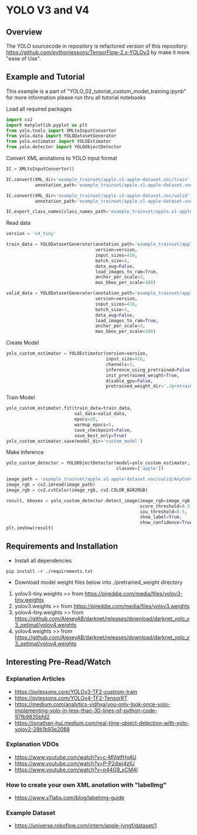 # YOLO V3 and V4

## Overview
The YOLO sourcecode in repository is refactored version of this repository: https://github.com/pythonlessons/TensorFlow-2.x-YOLOv3 by make it more "ease of Use".

## Example and Tutorial
This example is a part of "YOLO_02_tutorial_custom_model_training.ipynb"
for more information please run thru all tutorial notebooks

Load all required packages
```python
import cv2
import matplotlib.pyplot as plt
from yolo.tools import XMLtoInputConvertor
from yolo.data import YOLODatasetGenerator
from yolo.estimator import YOLOEstimator
from yolo.detector import YOLOObjectDetector
```

Convert XML anotations to YOLO input format

```python
IC = XMLtoInputConvertor()

IC.convert(XML_dir='example_trainset/apple.v1-apple-dataset.voc/train',
           annotation_path='example_trainset/apple.v1-apple-dataset.voc/processed_anotation/train.txt')

IC.convert(XML_dir='example_trainset/apple.v1-apple-dataset.voc/valid',
           annotation_path='example_trainset/apple.v1-apple-dataset.voc/processed_anotation/valid.txt')

IC.export_class_names(class_names_path='example_trainset/apple.v1-apple-dataset.voc/processed_anotation/class.txt')
```

Read data

```python
version = 'v4_tiny'

train_data = YOLODatasetGenerator(anotation_path='example_trainset/apple.v1-apple-dataset.voc/processed_anotation/train.txt',
                                  version=version,
                                  input_sizes=416,
                                  batch_size=4,
                                  data_aug=False,
                                  load_images_to_ram=True,
                                  anchor_per_scale=3,
                                  max_bbox_per_scale=100)

valid_data = YOLODatasetGenerator(anotation_path='example_trainset/apple.v1-apple-dataset.voc/processed_anotation/valid.txt',
                                  version=version,
                                  input_sizes=416,
                                  batch_size=3,
                                  data_aug=False,
                                  load_images_to_ram=True,
                                  anchor_per_scale=3,
                                  max_bbox_per_scale=100)
```

Create Model

```python
yolo_custom_estimator = YOLOEstimator(version=version,
                                      input_size=416,
                                      channels=3,
                                      inference_using_pretrained=False,
                                      init_pretrained_weight=True,
                                      disable_gpu=False,
                                      pretrained_weight_dir='./pretrained_weight/')

```

Train Model

```python
yolo_custom_estimator.fit(train_data=train_data,
                          val_data=valid_data,
                          epocs=20,
                          warmup_epocs=5,
                          save_checkpoint=False,
                          save_best_only=True)
yolo_custom_estimator.save(model_dir='custom_model')
```

Make Inference

```python
yolo_custom_detector = YOLOObjectDetector(model=yolo_custom_estimator,
                                          classes=['apple'])

image_path = 'example_trainset/apple.v1-apple-dataset.voc/valid/AnyConv-com__38_jpg.rf.efc76c3d7c82233abb99ad2c7bcc2f05.jpg'
image_rgb = cv2.imread(image_path)
image_rgb = cv2.cvtColor(image_rgb, cv2.COLOR_BGR2RGB)

result, bboxes = yolo_custom_detector.detect_image(image_rgb=image_rgb,
                                                   score_threshold=0.5,
                                                   iou_threshold=0.5,
                                                   show_label=True,
                                                   show_confidence=True)
plt.imshow(result)
```

## Requirements and Installation

- Install all dependencies
```
pip install -r ./requirements.txt
```

- Download model weight files below into ./pretrained_weight directory

1. yolov3-tiny.weights >> from https://pjreddie.com/media/files/yolov3-tiny.weights
2. yolov3.weights >> from https://pjreddie.com/media/files/yolov3.weights
3. yolov4-tiny.weights >> from https://github.com/AlexeyAB/darknet/releases/download/darknet_yolo_v3_optimal/yolov4.weights
4. yolov4.weights >> from https://github.com/AlexeyAB/darknet/releases/download/darknet_yolo_v3_optimal/yolov4.weights


## Interesting Pre-Read/Watch
### Explanation Articles
- https://pylessons.com/YOLOv3-TF2-custrom-train
- https://pylessons.com/YOLOv4-TF2-TensorRT
- https://medium.com/analytics-vidhya/you-only-look-once-yolo-implementing-yolo-in-less-than-30-lines-of-python-code-97fb9835bfd2
- https://jonathan-hui.medium.com/real-time-object-detection-with-yolo-yolov2-28b1b93e2088

### Explanation VDOs
- https://www.youtube.com/watch?v=c-MVqtfHyAU
- https://www.youtube.com/watch?v=P-P2dwj4zIU
- https://www.youtube.com/watch?v=p44G9_xCM4I

### How to create your own XML anotation with "labelImg"
- https://www.v7labs.com/blog/labelimg-guide
### Example Dataset
- https://universe.roboflow.com/intern/apple-lyngf/dataset/1